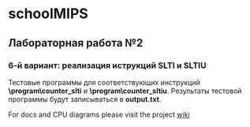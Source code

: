 # schoolMIPS
## Лабораторная работа №2
### 6-й вариант: реализация иструкций SLTI и SLTIU
Тестовые программы для соответствующих инструкций **\program\counter_slti** и **\program\counter_sltiu**.
Результаты тестовой программы будут записываться в **output.txt**.




For docs and CPU diagrams please visit the project [wiki](https://github.com/MIPSfpga/schoolMIPS/wiki)

